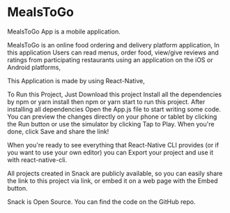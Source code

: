 # MealsToGo

MealsToGo App is a mobile application.

MealsToGo is an online food ordering and delivery platform application, In this application Users can read menus, order food, view/give reviews and ratings from participating restaurants using an application on the iOS or Android platforms,

This Application is made by using React-Native,

To Run this Project, Just Download this project Install all the dependencies by npm or yarn install then npm or yarn start to run this project. After installing all dependencies Open the App.js file to start writing some code. You can preview the changes directly on your phone or tablet by clicking the Run button or use the simulator by clicking Tap to Play. When you're done, click Save and share the link!

When you're ready to see everything that React-Native CLI provides (or if you want to use your own editor) you can Export your project and use it with react-native-cli.

All projects created in Snack are publicly available, so you can easily share the link to this project via link, or embed it on a web page with the Embed button.

Snack is Open Source. You can find the code on the GitHub repo.

